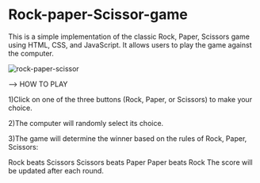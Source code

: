 # Rock-paper-Scissor-game
This is a simple implementation of the classic Rock, Paper, Scissors game using HTML, CSS, and JavaScript.
It allows users to play the game against the computer.

![rock-paper-scissor](https://github.com/premsai-noolu/Rock-paper-Scissor-game/assets/86353417/6d76a9cb-28a0-4895-9e2d-e2a447a74537)


--> HOW TO PLAY

1)Click on one of the three buttons (Rock, Paper, or Scissors) to make your choice.

2)The computer will randomly select its choice.

3)The game will determine the winner based on the rules of Rock, Paper, Scissors:

Rock beats Scissors
Scissors beats Paper
Paper beats Rock
The score will be updated after each round.

